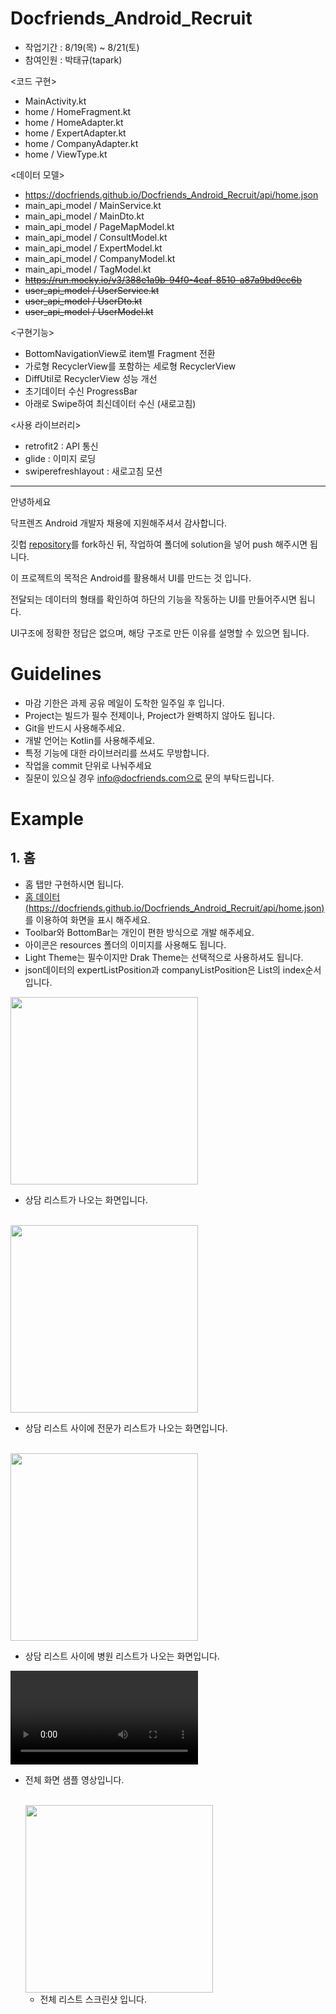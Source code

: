 # Docfriends_Android_Recruit

- 작업기간 : 8/19(목) ~ 8/21(토)
- 참여인원 : 박태규(tapark)

<코드 구현>
- MainActivity.kt
- home / HomeFragment.kt
- home / HomeAdapter.kt
- home / ExpertAdapter.kt
- home / CompanyAdapter.kt
- home / ViewType.kt

<데이터 모델>
- https://docfriends.github.io/Docfriends_Android_Recruit/api/home.json
- main_api_model / MainService.kt
- main_api_model / MainDto.kt
- main_api_model / PageMapModel.kt
- main_api_model / ConsultModel.kt
- main_api_model / ExpertModel.kt
- main_api_model / CompanyModel.kt
- main_api_model / TagModel.kt
- ~~https://run.mocky.io/v3/388e1a9b-94f0-4eaf-8510-a87a9bd9cc6b~~
- ~~user_api_model / UserService.kt~~
- ~~user_api_model / UserDto.kt~~
- ~~user_api_model / UserModel.kt~~


<구현기능>
- BottomNavigationView로 item별 Fragment 전환
- 가로형 RecyclerView를 포함하는 세로형 RecyclerView
- DiffUtil로 RecyclerView 성능 개선
- 초기데이터 수신 ProgressBar
- 아래로 Swipe하여 최신데이터 수신 (새로고침)

<사용 라이브러리>
 - retrofit2 : API 통신
 - glide : 이미지 로딩
 - swiperefreshlayout : 새로고침 모션

-----------------------------------------------------

안녕하세요

닥프렌즈 Android 개발자 채용에 지원해주셔서 감사합니다.

깃헙 [repository](https://github.com/Docfriends/Docfriends_Android_Recruit)를 fork하신 뒤, 작업하여 폴더에 solution을 넣어 push 해주시면 됩니다.

이 프로젝트의 목적은 Android를 활용해서 UI를 만드는 것 입니다.

전달되는 데이터의 형태를 확인하여 하단의 기능을 작동하는 UI를 만들어주시면 됩니다.

UI구조에 정확한 정답은 없으며, 해당 구조로 만든 이유를 설명할 수 있으면 됩니다.

# Guidelines

* 마감 기한은 과제 공유 메일이 도착한 일주일 후 입니다.
* Project는 빌드가 필수 전제이나, Project가 완벽하지 않아도 됩니다.
* Git을 반드시 사용해주세요.
* 개발 언어는 Kotlin를 사용해주세요.
* 특정 기능에 대한 라이브러리를 쓰셔도 무방합니다.
* 작업을 commit 단위로 나눠주세요
* 질문이 있으실 경우 info@docfriends.com으로 문의 부탁드립니다.

# Example

## 1. 홈

* 홈 탭만 구현하시면 됩니다.
* [홈 데이터(https://docfriends.github.io/Docfriends_Android_Recruit/api/home.json)](https://docfriends.github.io/Docfriends_Android_Recruit/api/home.json) 를 이용하여 화면을 표시 해주세요.
* Toolbar와 BottomBar는 개인이 편한 방식으로 개발 해주세요.
* 아이콘은 resources 폴더의 이미지를 사용해도 됩니다.
* Light Theme는 필수이지만 Drak Theme는 선택적으로 사용하셔도 됩니다.
* json데이터의 expertListPosition과 companyListPosition은 List의 index순서입니다.

<img src="example/home1.jpg" width="300">

* 상담 리스트가 나오는 화면입니다.

<br/>

<img src="example/home1.jpg" width="300">

* 상담 리스트 사이에 전문가 리스트가 나오는 화면입니다.

<br/>

<img src="example/home2.jpg" width="300">

* 상담 리스트 사이에 병원 리스트가 나오는 화면입니다.

<video controls autoplay width="300">
    <source src="example/sample.mp4" type="video/mp4"/>
</video>

* 전체 화면 샘플 영상입니다.

  <br/>

  <img src="example/home_full.jpg" width="300">

  * 전체 리스트 스크린샷 입니다.

